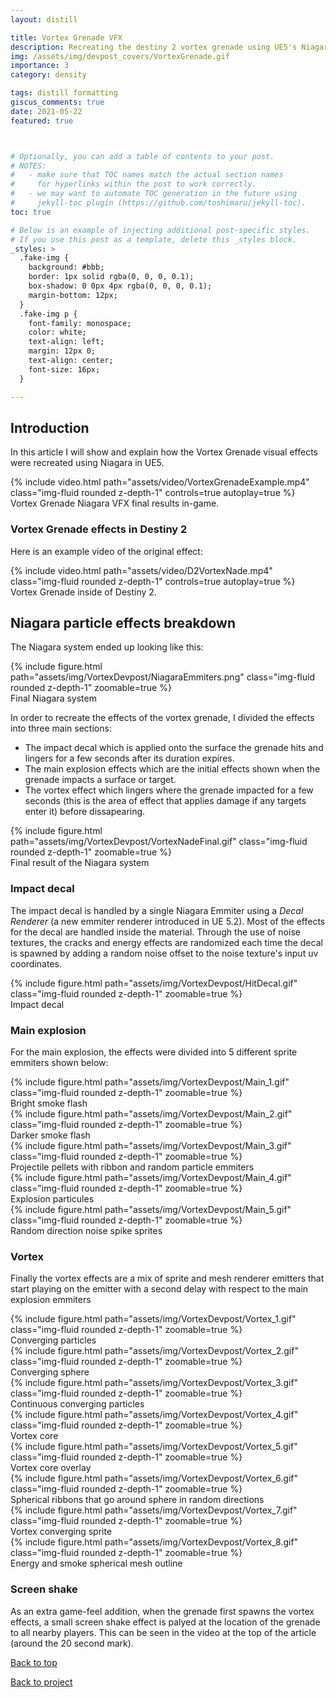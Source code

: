 ```yaml
---
layout: distill

title: Vortex Grenade VFX
description: Recreating the destiny 2 vortex grenade using UE5's Niagara Particle System
img: /assets/img/devpost_covers/VortexGrenade.gif
importance: 3
category: density

tags: distill formatting
giscus_comments: true
date: 2021-05-22
featured: true



# Optionally, you can add a table of contents to your post.
# NOTES:
#   - make sure that TOC names match the actual section names
#     for hyperlinks within the post to work correctly.
#   - we may want to automate TOC generation in the future using
#     jekyll-toc plugin (https://github.com/toshimaru/jekyll-toc).
toc: true

# Below is an example of injecting additional post-specific styles.
# If you use this post as a template, delete this _styles block.
_styles: >
  .fake-img {
    background: #bbb;
    border: 1px solid rgba(0, 0, 0, 0.1);
    box-shadow: 0 0px 4px rgba(0, 0, 0, 0.1);
    margin-bottom: 12px;
  }
  .fake-img p {
    font-family: monospace;
    color: white;
    text-align: left;
    margin: 12px 0;
    text-align: center;
    font-size: 16px;
  }

---
```


## Introduction
In this article I will show and explain how the Vortex Grenade visual effects were recreated using Niagara in UE5. 

<div class="l-body">
        {% include video.html path="assets/video/VortexGrenadeExample.mp4" class="img-fluid rounded z-depth-1" controls=true autoplay=true %}
</div>
<div class="caption">
    Vortex Grenade Niagara VFX final results in-game.
</div>

### Vortex Grenade effects in Destiny 2

Here is an example video of the original effect:

<div class="l-body">
        {% include video.html path="assets/video/D2VortexNade.mp4" class="img-fluid rounded z-depth-1" controls=true autoplay=true %}
</div>
<div class="caption">
    Vortex Grenade inside of Destiny 2.
</div>


## Niagara particle effects breakdown

The Niagara system ended up looking like this:

<div class="l-page-outset">
  {% include figure.html path="assets/img/VortexDevpost/NiagaraEmmiters.png" class="img-fluid rounded z-depth-1" zoomable=true %}
</div>
<div class="caption">
    Final Niagara system
</div>


In order to recreate the effects of the vortex grenade, I divided the effects into three main sections:

- The impact decal which is applied onto the surface the grenade hits and lingers for a few seconds after its duration expires.
- The main explosion effects which are the initial effects shown when the grenade impacts a surface or target.
- The vortex effect which lingers where the grenade impacted for a few seconds (this is the area of effect that applies damage if any targets enter it) before dissapearing.


<div class="l-body">
  {% include figure.html path="assets/img/VortexDevpost/VortexNadeFinal.gif" class="img-fluid rounded z-depth-1" zoomable=true %}
</div>
<div class="caption">
    Final result of the Niagara system
</div>


### Impact decal

The impact decal is handled by a single Niagara Emmiter using a _Decal Renderer_ (a new emmiter renderer introduced in UE 5.2). Most of the effects for the decal are handled inside the material. Through the use of noise textures, the cracks and energy effects are randomized each time the decal is spawned by adding a random noise offset to the noise texture's input uv coordinates.

<div class="l-body">
  {% include figure.html path="assets/img/VortexDevpost/HitDecal.gif" class="img-fluid rounded z-depth-1" zoomable=true %}
</div>
<div class="caption">
    Impact decal
</div>




### Main explosion

For the main explosion, the effects were divided into 5 different sprite emmiters shown below:

<div class="l-body">
  {% include figure.html path="assets/img/VortexDevpost/Main_1.gif" class="img-fluid rounded z-depth-1" zoomable=true %}
</div>
<div class="caption">
    Bright smoke flash
</div>

<div class="l-body">
  {% include figure.html path="assets/img/VortexDevpost/Main_2.gif" class="img-fluid rounded z-depth-1" zoomable=true %}
</div>
<div class="caption">
    Darker smoke flash
</div>

<div class="l-body">
  {% include figure.html path="assets/img/VortexDevpost/Main_3.gif" class="img-fluid rounded z-depth-1" zoomable=true %}
</div>
<div class="caption">
    Projectile pellets with ribbon and random particle emmiters
</div>

<div class="l-body">
  {% include figure.html path="assets/img/VortexDevpost/Main_4.gif" class="img-fluid rounded z-depth-1" zoomable=true %}
</div>
<div class="caption">
    Explosion particules
</div>

<div class="l-body">
  {% include figure.html path="assets/img/VortexDevpost/Main_5.gif" class="img-fluid rounded z-depth-1" zoomable=true %}
</div>
<div class="caption">
    Random direction noise spike sprites
</div>






### Vortex

Finally the vortex effects are a mix of sprite and mesh renderer emitters that start playing on the emitter with a second delay with respect to the main explosion emmiters


<div class="l-body">
  {% include figure.html path="assets/img/VortexDevpost/Vortex_1.gif" class="img-fluid rounded z-depth-1" zoomable=true %}
</div>
<div class="caption">
    Converging particles
</div>

<div class="l-body">
  {% include figure.html path="assets/img/VortexDevpost/Vortex_2.gif" class="img-fluid rounded z-depth-1" zoomable=true %}
</div>
<div class="caption">
    Converging sphere
</div>

<div class="l-body">
  {% include figure.html path="assets/img/VortexDevpost/Vortex_3.gif" class="img-fluid rounded z-depth-1" zoomable=true %}
</div>
<div class="caption">
    Continuous converging particles
</div>

<div class="l-body">
  {% include figure.html path="assets/img/VortexDevpost/Vortex_4.gif" class="img-fluid rounded z-depth-1" zoomable=true %}
</div>
<div class="caption">
    Vortex core
</div>

<div class="l-body">
  {% include figure.html path="assets/img/VortexDevpost/Vortex_5.gif" class="img-fluid rounded z-depth-1" zoomable=true %}
</div>
<div class="caption">
    Vortex core overlay
</div>


<div class="l-body">
  {% include figure.html path="assets/img/VortexDevpost/Vortex_6.gif" class="img-fluid rounded z-depth-1" zoomable=true %}
</div>
<div class="caption">
    Spherical ribbons that go around sphere in random directions
</div>


<div class="l-body">
  {% include figure.html path="assets/img/VortexDevpost/Vortex_7.gif" class="img-fluid rounded z-depth-1" zoomable=true %}
</div>
<div class="caption">
    Vortex converging sprite
</div>


<div class="l-body">
  {% include figure.html path="assets/img/VortexDevpost/Vortex_8.gif" class="img-fluid rounded z-depth-1" zoomable=true %}
</div>
<div class="caption">
    Energy and smoke spherical mesh outline
</div>





### Screen shake

As an extra game-feel addition, when the grenade first spawns the vortex effects, a small screen shake effect is palyed at the location of the grenade to all nearby players. This can be seen in the video at the top of the article (around the 20 second mark).



[<i class="fas fa-arrow-up fa-sm"></i> Back to top](#)


[<i class="fas fa-undo fa-sm"></i> Back to project](/portfolio/density/)         